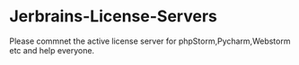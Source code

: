 # Jerbrains-License-Servers
Please commnet the active license server for phpStorm,Pycharm,Webstorm etc and help everyone.
